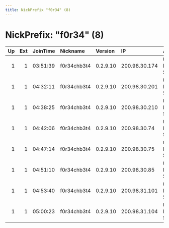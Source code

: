 ```yaml
---
title: NickPrefix "f0r34" (8)
---
```


# NickPrefix: "f0r34" (8)

|   Up |   Ext | JoinTime   | Nickname    | Version   | IP            | AS             | CC   |   ORp |   Dirp | OS    | Contact                           |   eFamMembers |
|-----:|------:|:-----------|:------------|:----------|:--------------|:---------------|:-----|------:|-------:|:------|:----------------------------------|--------------:|
|    1 |     1 | 03:51:39   | f0r34chb3t4 | 0.2.9.10  | 200.98.30.174 | UOL DIVEO S.A. | br   |  9001 |      0 | Linux | f0r34chb3t4 f0r34chb3t4@gmail.com |             1 |
|    1 |     1 | 04:32:11   | f0r34chb3t4 | 0.2.9.10  | 200.98.30.201 | UOL DIVEO S.A. | br   |  9001 |      0 | Linux | f0r34chb3t4 f0r34chb3t4@gmail.com |             1 |
|    1 |     1 | 04:38:25   | f0r34chb3t4 | 0.2.9.10  | 200.98.30.210 | UOL DIVEO S.A. | br   |  9001 |      0 | Linux | f0r34chb3t4 f0r34chb3t4@gmail.com |             1 |
|    1 |     1 | 04:42:06   | f0r34chb3t4 | 0.2.9.10  | 200.98.30.74  | UOL DIVEO S.A. | br   |  9001 |      0 | Linux | f0r34chb3t4 f0r34chb3t4@gmail.com |             1 |
|    1 |     1 | 04:47:14   | f0r34chb3t4 | 0.2.9.10  | 200.98.30.75  | UOL DIVEO S.A. | br   |  9001 |      0 | Linux | f0r34chb3t4 f0r34chb3t4@gmail.com |             1 |
|    1 |     1 | 04:51:10   | f0r34chb3t4 | 0.2.9.10  | 200.98.30.85  | UOL DIVEO S.A. | br   |  9001 |      0 | Linux | f0r34chb3t4 f0r34chb3t4@gmail.com |             1 |
|    1 |     1 | 04:53:40   | f0r34chb3t4 | 0.2.9.10  | 200.98.31.101 | UOL DIVEO S.A. | br   |  9001 |      0 | Linux | f0r34chb3t4 f0r34chb3t4@gmail.com |             1 |
|    1 |     1 | 05:00:23   | f0r34chb3t4 | 0.2.9.10  | 200.98.31.104 | UOL DIVEO S.A. | br   |  9001 |      0 | Linux | f0r34chb3t4 f0r34chb3t4@gmail.com |             1 |
